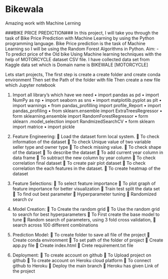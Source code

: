 # Bikewala
Amazing work with Machine Lerning


###BIKE PRICE PREDICTION###
 In this project, I will take you through the task of Bike Price Prediction with Machine Learning by using the Python programming language. Bike Price prediction is the task of Machine Learning so I will be using the   Random Forest   Algorithms in Python.
 Aim: -   To predict price of the Old bike Using Machine learning techniques with the help of MOTORCYCLE dataset CSV file.  I have collected data set from Kaggle data set which is Domain name is BIKEWALE [MOTORCYCLE]


Lets start projects, 
The first step is create a create folder and create conda environment 
Then set the Path of the folder with file 
Then create a new file which Jupyter notebook 


1.	Import all library’s   which have we need 
•	import pandas as pd
•	import NumPy as np
•	import seaborn as sns
•	import matplotlib.pyplot as plt
•	import warnings
•	from pandas_profilling import profile_Report
•	import pandas_profiling
•	from sklearn.ensemble import ExtraTreesRegressor
•	form sklearning.ensemble import RandomForestRegressor
•	form sklearn .model_selection import RandmizedSearchCV
•	form sklearn import matrice
•	import pickle
1.	Feature Engineering:
	Load the dataset form local system.
	To check information of the dataset
	To check Unique value of two variable seller type and owner type
	To check missing value.
	To check shape of the dataset
	To describe the dataset
	To add current year column in data frame 
	To subtract the new column by year column
	To check correlation final dataset
	To create pair plot dataset
	To check correlation the each features in the dataset.
	To create heatmap of the dataset

2.	Feature Selections:
	To select feature importance
	To plot graph of feature importance for better visualization
	Train test split the data set
	To find out best parameter
	Hyperparameter tuning 
	Randomized search cv

3.	Model Creation:
	To Create the random grid
	To Use the random grid to search for best hyperparameters
	To First create the base model to tune
	Random search of parameters, using 3 fold cross validation,
	search across 100 different combinations

4.	Prediction Model:
	To create folder to save all file of the project
	Create conda environment 
	To set path of the folder of project
	Create app.py file
	Create index.html 
	Crete requirement.txt file
5.	Deployment:
	To create account on github 
	To Upload project on github
	To create account on Heroku cloud platform
	To connect github to Heroku 
	Deploy the main branch
	Heroku has given Link of the project
















